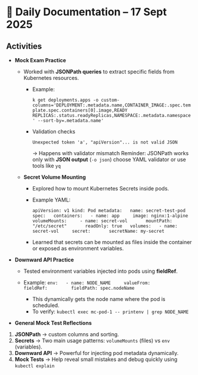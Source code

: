 
# 📘 Daily Documentation – 17 Sept 2025

## Activities

- **Mock Exam Practice**
    
    - Worked with **JSONPath queries** to extract specific fields from Kubernetes resources.
        
        - Example:
            
            `k get deployments.apps -o custom-columns='DEPLOYMENT:.metadata.name,CONTAINER_IMAGE:.spec.template.spec.containers[0].image,READY REPLICAS:.status.readyReplicas,NAMESPACE:.metadata.namespace' --sort-by=.metadata.name'`
            
        - Validation checks
            
            `Unexpected token 'a', "apiVersion"... is not valid JSON`
            
            → Happens with validator mismatch
            Reminder: JSONPath works only with **JSON output** (`-o json`) 
            choose YAML validator or use tools like `yq` 
            
    - **Secret Volume Mounting**
        
        - Explored how to mount Kubernetes Secrets inside pods.
           
        - Example YAML:
            
            `apiVersion: v1 kind: Pod metadata:   name: secret-test-pod spec:   containers:   - name: app     image: nginx:1-alpine     volumeMounts:     - name: secret-vol       mountPath: "/etc/secret"       readOnly: true   volumes:   - name: secret-vol     secret:       secretName: my-secret`
            
        - Learned that secrets can be mounted as files inside the container or exposed as environment variables.
            
- **Downward API Practice**
    
    - Tested environment variables injected into pods using **fieldRef**.
        
    - Example:
        `env:   - name: NODE_NAME     valueFrom:       fieldRef:         fieldPath: spec.nodeName`
        
        - This dynamically gets the node name where the pod is scheduled.
        - To verify:
            `kubectl exec mc-pod-1 -- printenv | grep NODE_NAME`

- **General Mock Test Reflections**
  
1. **JSONPath** → custom columns and sorting.
2. **Secrets** → Two main usage patterns: `volumeMounts` (files) vs `env` (variables).
3. **Downward API** → Powerful for injecting pod metadata dynamically.
4.  **Mock Tests** → Help reveal small mistakes and debug quickly using `kubectl explain`
